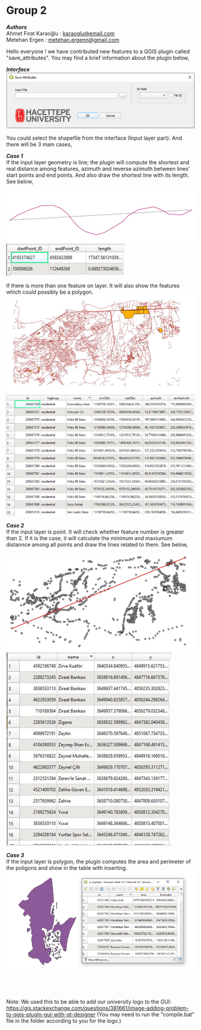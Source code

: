 # Group 2
***Authors***   
Ahmet Fırat Karaoğlu : karaoglu@email.com  
Metehan Ergen : metehan.ergenn@gmail.com  

Hello everyone ! we have contributed new features to a QGIS plugin called "save_attributes". You may find a brief information about the plugin below,  

***Interface***   
![Screenshot](image/GUI.png)

You could select the shapefile from the interface (Input layer part). And there will be 3 main cases,

***Case 1*** <br/>If the input layer geometry is line; the plugin will compute the shortest and real distance among features, azimuth and reverse azimuth between lines' start points and end points. And also draw the shortest line with its length. See below,  

![Screenshot](image/line_1feat.jfif) <br/>![Screenshot](image/lines_attr.jfif)          

If there is more than one feature on layer. It will also show the features which could possibly be a polygon.    
![Screenshot](image/line_mult.jfif) <br/>![Screenshot](image/azimuth.png)

***Case 2*** <br/>If the input layer is point. It will check whether feature number is greater than 2. If it is the case, it  will calculate the minimum and maxiumum distannce among all points and draw the lines related to them. See below,      

![Screenshot](image/minmax.jfif) <br/>![Screenshot](image/point_attr.jfif)

***Case 3*** <br/>If the input layer is polygon, the plugin computes the area and perimeter of the poligons and show in the table with inserting.
![Screenshot](image/area-peri.png)


<br/><br/><br/>Note: We used this to be able to add our university logo to the GUI: https://gis.stackexchange.com/questions/381661/image-adding-problem-to-qgis-plugin-gui-with-qt-designer (You may need to run the "compile.bat" file in the folder according to you for the logo.)











